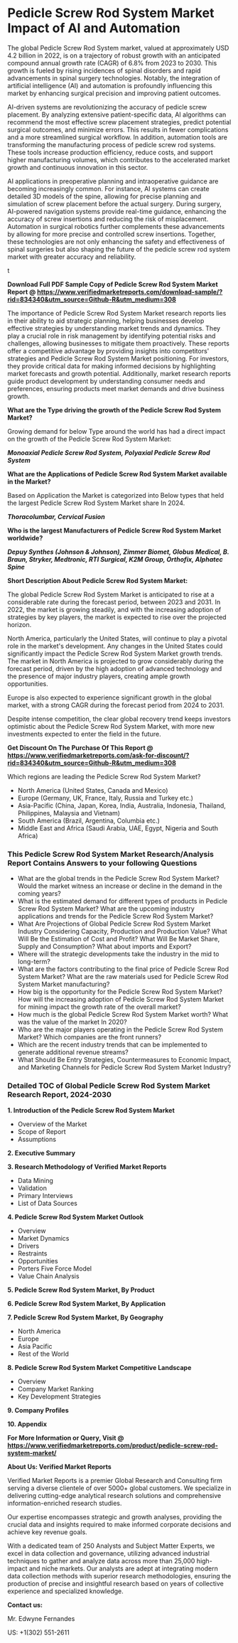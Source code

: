 <meta name="title" content="Global Pedicle Screw Rod System Market Impact of AI and Automation"><meta name="description" content="The global Pedicle Screw Rod System market, valued at approximately USD 4.2 billion in 2022, is on a trajectory of robust growth with an anticipated compound annual gr"><meta name="title" content="Pedicle Screw Rod System Market Size, Share, Scope, Trends, Growth, Opportunities, Analysis, Forecast"><h1>Pedicle Screw Rod System Market Impact of AI and Automation</h1><p>The global Pedicle Screw Rod System market, valued at approximately USD 4.2 billion in 2022, is on a trajectory of robust growth with an anticipated compound annual growth rate (CAGR) of 6.8% from 2023 to 2030. This growth is fueled by rising incidences of spinal disorders and rapid advancements in spinal surgery technologies. Notably, the integration of artificial intelligence (AI) and automation is profoundly influencing this market by enhancing surgical precision and improving patient outcomes.</p><p>AI-driven systems are revolutionizing the accuracy of pedicle screw placement. By analyzing extensive patient-specific data, AI algorithms can recommend the most effective screw placement strategies, predict potential surgical outcomes, and minimize errors. This results in fewer complications and a more streamlined surgical workflow. In addition, automation tools are transforming the manufacturing process of pedicle screw rod systems. These tools increase production efficiency, reduce costs, and support higher manufacturing volumes, which contributes to the accelerated market growth and continuous innovation in this sector.</p><p>AI applications in preoperative planning and intraoperative guidance are becoming increasingly common. For instance, AI systems can create detailed 3D models of the spine, allowing for precise planning and simulation of screw placement before the actual surgery. During surgery, AI-powered navigation systems provide real-time guidance, enhancing the accuracy of screw insertions and reducing the risk of misplacement. Automation in surgical robotics further complements these advancements by allowing for more precise and controlled screw insertions. Together, these technologies are not only enhancing the safety and effectiveness of spinal surgeries but also shaping the future of the pedicle screw rod system market with greater accuracy and reliability.</p>t</p><p id="" class=""><strong>Download Full PDF Sample Copy of Pedicle Screw Rod System Market Report @ <a href="https://www.verifiedmarketreports.com/download-sample/?rid=834340&utm_source=Github-R&utm_medium=308" target="_blank">https://www.verifiedmarketreports.com/download-sample/?rid=834340&utm_source=Github-R&utm_medium=308</a></strong></p><p>The importance of&nbsp;Pedicle Screw Rod System Market research reports lies in their ability to aid strategic planning, helping businesses develop effective strategies by understanding market trends and dynamics. They play a crucial role in risk management by identifying potential risks and challenges, allowing businesses to mitigate them proactively. These reports offer a competitive advantage by providing insights into competitors' strategies and Pedicle Screw Rod System Market positioning. For investors, they provide critical data for making informed decisions by highlighting market forecasts and growth potential. Additionally, market research reports guide product development by understanding consumer needs and preferences, ensuring products meet market demands and drive business growth.</p><p><strong>What are the&nbsp;Type driving the growth of the Pedicle Screw Rod System Market?</strong></p><p id="" class="">Growing demand for below Type around the world has had a direct impact on the growth of the Pedicle Screw Rod System Market:</p><em><strong>Monoaxial Pedicle Screw Rod System, Polyaxial Pedicle Screw Rod System</strong></em></p><strong>What are the&nbsp;Applications&nbsp;of Pedicle Screw Rod System Market available in the Market?</strong></p><p id="" class="">Based on Application the Market is categorized into Below types that held the largest Pedicle Screw Rod System Market share In 2024.</p><em><strong>Thoracolumbar, Cervical Fusion</strong></em></p><strong>Who is the largest Manufacturers of Pedicle Screw Rod System Market worldwide?</strong></p><p><em><strong>Depuy Synthes (Johnson & Johnson), Zimmer Biomet, Globus Medical, B. Braun, Stryker, Medtronic, RTI Surgical, K2M Group, Orthofix, Alphatec Spine</strong></em></p><p id="" class=""><strong>Short Description About Pedicle Screw Rod System Market:</strong></p><p>The global Pedicle Screw Rod System Market is anticipated to rise at a considerable rate during the forecast period, between 2023 and 2031. In 2022, the market is growing steadily, and with the increasing adoption of strategies by key players, the market is expected to rise over the projected horizon.</p><p>North America, particularly the United States, will continue to play a pivotal role in the market's development. Any changes in the United States could significantly impact the Pedicle Screw Rod System Market growth trends. The market in North America is projected to grow considerably during the forecast period, driven by the high adoption of advanced technology and the presence of major industry players, creating ample growth opportunities.</p><p>Europe is also expected to experience significant growth in the global market, with a strong CAGR during the forecast period from 2024 to 2031.</p><p>Despite intense competition, the clear global recovery trend keeps investors optimistic about the Pedicle Screw Rod System Market, with more new investments expected to enter the field in the future.</p><p id="" class=""><strong>Get Discount On The Purchase Of This Report @ <a href="https://www.verifiedmarketreports.com/ask-for-discount/?rid=834340&utm_source=Github-R&utm_medium=308" target="_blank">https://www.verifiedmarketreports.com/ask-for-discount/?rid=834340&utm_source=Github-R&utm_medium=308</a></strong></p>Which regions are leading the Pedicle Screw Rod System Market?</p><ul><li>North America (United States, Canada and Mexico)</li><li>Europe (Germany, UK, France, Italy, Russia and Turkey etc.)</li><li>Asia-Pacific (China, Japan, Korea, India, Australia, Indonesia, Thailand, Philippines, Malaysia and Vietnam)</li><li>South America (Brazil, Argentina, Columbia etc.)</li><li>Middle East and Africa (Saudi Arabia, UAE, Egypt, Nigeria and South Africa)</li></ul><h3 id="" class="">This Pedicle Screw Rod System Market Research/Analysis Report Contains Answers to your following Questions</h3><ul><li>What are the global trends in the Pedicle Screw Rod System Market? Would the market witness an increase or decline in the demand in the coming years?</li><li>What is the estimated demand for different types of products in Pedicle Screw Rod System Market? What are the upcoming industry applications and trends for the Pedicle Screw Rod System Market?</li><li>What Are Projections of Global Pedicle Screw Rod System Market Industry Considering Capacity, Production and Production Value? What Will Be the Estimation of Cost and Profit? What Will Be Market Share, Supply and Consumption? What about imports and Export?</li><li>Where will the strategic developments take the industry in the mid to long-term?</li><li>What are the factors contributing to the final price of Pedicle Screw Rod System Market? What are the raw materials used for Pedicle Screw Rod System Market manufacturing?</li><li>How big is the opportunity for the Pedicle Screw Rod System Market? How will the increasing adoption of Pedicle Screw Rod System Market for mining impact the growth rate of the overall market?</li><li>How much is the global Pedicle Screw Rod System Market worth? What was the value of the market In 2020?</li><li>Who are the major players operating in the Pedicle Screw Rod System Market? Which companies are the front runners?</li><li>Which are the recent industry trends that can be implemented to generate additional revenue streams?</li><li>What Should Be Entry Strategies, Countermeasures to Economic Impact, and Marketing Channels for Pedicle Screw Rod System Market Industry?</li></ul><h3 id="" class="">Detailed TOC of Global Pedicle Screw Rod System Market Research Report, 2024-2030</h3><p id="" class=""><strong>1. Introduction of the Pedicle Screw Rod System Market</strong></p><ul><li>Overview of the Market</li><li>Scope of Report</li><li>Assumptions</li></ul><p id="" class=""><strong>2. Executive Summary</strong></p><p id="" class=""><strong>3. Research Methodology of Verified Market Reports</strong></p><ul><li>Data Mining</li><li>Validation</li><li>Primary Interviews</li><li>List of Data Sources</li></ul><p id="" class=""><strong>4. Pedicle Screw Rod System Market Outlook</strong></p><ul><li>Overview</li><li>Market Dynamics</li><li>Drivers</li><li>Restraints</li><li>Opportunities</li><li>Porters Five Force Model</li><li>Value Chain Analysis</li></ul><p id="" class=""><strong>5. Pedicle Screw Rod System Market, By Product</strong></p><p id="" class=""><strong>6. Pedicle Screw Rod System Market, By Application</strong></p><p id="" class=""><strong>7. Pedicle Screw Rod System Market, By Geography</strong></p><ul><li>North America</li><li>Europe</li><li>Asia Pacific</li><li>Rest of the World</li></ul><p id="" class=""><strong>8. Pedicle Screw Rod System Market Competitive Landscape</strong></p><ul><li>Overview</li><li>Company Market Ranking</li><li>Key Development Strategies</li></ul><p id="" class=""><strong>9. Company Profiles</strong></p><p id="" class=""><strong>10. Appendix</strong></p><p id="" class=""><strong>For More Information or Query, Visit @ <a href="https://www.verifiedmarketreports.com/product/pedicle-screw-rod-system-market/" target="_blank">https://www.verifiedmarketreports.com/product/pedicle-screw-rod-system-market/</a></strong></p><p id="" class=""><strong>About Us: Verified Market Reports</strong></p><p id="" class="">Verified Market Reports is a premier Global Research and Consulting firm serving a diverse clientele of over 5000+ global customers. We specialize in delivering cutting-edge analytical research solutions and comprehensive information-enriched research studies.</p><p id="" class="">Our expertise encompasses strategic and growth analyses, providing the crucial data and insights required to make informed corporate decisions and achieve key revenue goals.</p><p id="" class="">With a dedicated team of 250 Analysts and Subject Matter Experts, we excel in data collection and governance, utilizing advanced industrial techniques to gather and analyze data across more than 25,000 high-impact and niche markets. Our analysts are adept at integrating modern data collection methods with superior research methodologies, ensuring the production of precise and insightful research based on years of collective experience and specialized knowledge.</p><p id="" class=""><strong>Contact us:</strong></p><p id="" class="">Mr. Edwyne Fernandes</p><p id="" class="">US: +1(302) 551-2611</p>